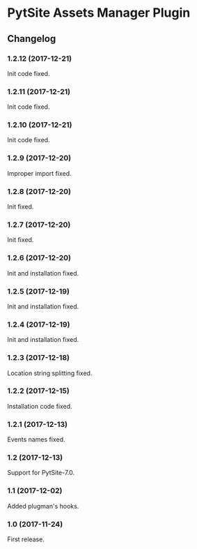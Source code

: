# PytSite Assets Manager Plugin


## Changelog


### 1.2.12 (2017-12-21)

Init code fixed.


### 1.2.11 (2017-12-21)

Init code fixed.


### 1.2.10 (2017-12-21)

Init code fixed.


### 1.2.9 (2017-12-20)

Improper import fixed.


### 1.2.8 (2017-12-20)

Init fixed.


### 1.2.7 (2017-12-20)

Init fixed.


### 1.2.6 (2017-12-20)

Init and installation fixed.


### 1.2.5 (2017-12-19)

Init and installation fixed.


### 1.2.4 (2017-12-19)

Init and installation fixed.


### 1.2.3 (2017-12-18)

Location string splitting fixed.


### 1.2.2 (2017-12-15)

Installation code fixed.


### 1.2.1 (2017-12-13)

Events names fixed.


### 1.2 (2017-12-13)

Support for PytSite-7.0.


### 1.1 (2017-12-02)

Added plugman's hooks.


### 1.0 (2017-11-24)

First release.
